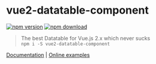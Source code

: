 # vue2-datatable-component

[![npm version][npm-v-img]][npm-url]
[![npm download][npm-dl-img]][npm-url]

> The best Datatable for Vue.js 2.x which never sucks  
> `npm i -S vue2-datatable-component`

[Documentation](https://OneWayTech.github.io/vue2-datatable/doc) | 
[Online examples](https://OneWayTech.github.io/vue2-datatable/examples/dist)

[npm-url]: https://www.npmjs.com/package/vue2-datatable-component
[npm-v-img]: http://img.shields.io/npm/v/vue2-datatable-component.svg
[npm-dl-img]: http://img.shields.io/npm/dm/vue2-datatable-component.svg
